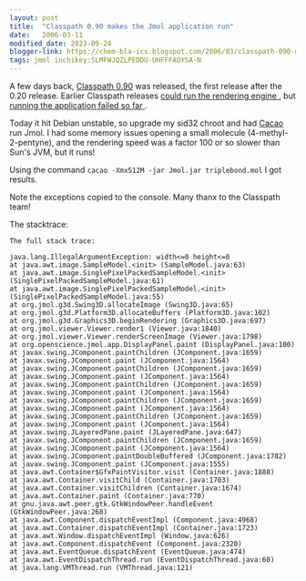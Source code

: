 ```yaml
---
layout: post
title:  "Classpath 0.90 makes the Jmol application run"
date:   2006-03-11
modified_date: 2023-09-24
blogger-link: https://chem-bla-ics.blogspot.com/2006/03/classpath-090-makes-jmol-application.html
tags: jmol inchikey:SLMFWJQZLPEDDU-UHFFFAOYSA-N
---
```


A few days back, [Classpath 0.90](http://www.gnu.org/software/classpath/announce/20060306.html) was released, the first release after the 0.20 release. Earlier Classpath releases
[could run the rendering engine <i class="fa-solid fa-recycle fa-xs"></i>](/blog/2005/11/27/open-source-swing-jmol-renderer-runs.html),
but [running the application failed so far <i class="fa-solid fa-recycle fa-xs"></i>](/blog/2005/11/18/goal-live-chemblaics-cd.html).

Today it hit Debian unstable, so upgrade my sid32 chroot and had [Cacao](http://www.cacaojvm.org/) run Jmol.
I had some memory issues opening a small molecule (4-methyl-2-pentyne),
and the rendering speed was a factor 100 or so slower than Sun's JVM, but it runs!

Using the command `cacao -Xmx512M -jar Jmol.jar triplebond.mol` I got results.

Note the exceptions copied to the console. Many thanx to the Classpath team!

The stacktrace:

```shell
The full stack trace:

java.lang.IllegalArgumentException: width<=0 height<=0
at java.awt.image.SampleModel.<init> (SampleModel.java:63)
at java.awt.image.SinglePixelPackedSampleModel.<init> (SinglePixelPackedSampleModel.java:61)
at java.awt.image.SinglePixelPackedSampleModel.<init> (SinglePixelPackedSampleModel.java:55)
at org.jmol.g3d.Swing3D.allocateImage (Swing3D.java:65)
at org.jmol.g3d.Platform3D.allocateBuffers (Platform3D.java:102)
at org.jmol.g3d.Graphics3D.beginRendering (Graphics3D.java:697)
at org.jmol.viewer.Viewer.render1 (Viewer.java:1840)
at org.jmol.viewer.Viewer.renderScreenImage (Viewer.java:1798)
at org.openscience.jmol.app.DisplayPanel.paint (DisplayPanel.java:100)
at javax.swing.JComponent.paintChildren (JComponent.java:1659)
at javax.swing.JComponent.paint (JComponent.java:1564)
at javax.swing.JComponent.paintChildren (JComponent.java:1659)
at javax.swing.JComponent.paint (JComponent.java:1564)
at javax.swing.JComponent.paintChildren (JComponent.java:1659)
at javax.swing.JComponent.paint (JComponent.java:1564)
at javax.swing.JComponent.paintChildren (JComponent.java:1659)
at javax.swing.JComponent.paint (JComponent.java:1564)
at javax.swing.JComponent.paintChildren (JComponent.java:1659)
at javax.swing.JComponent.paint (JComponent.java:1564)
at javax.swing.JLayeredPane.paint (JLayeredPane.java:647)
at javax.swing.JComponent.paintChildren (JComponent.java:1659)
at javax.swing.JComponent.paint (JComponent.java:1564)
at javax.swing.JComponent.paintDoubleBuffered (JComponent.java:1782)
at javax.swing.JComponent.paint (JComponent.java:1555)
at java.awt.Container$GfxPaintVisitor.visit (Container.java:1888)
at java.awt.Container.visitChild (Container.java:1703)
at java.awt.Container.visitChildren (Container.java:1674)
at java.awt.Container.paint (Container.java:770)
at gnu.java.awt.peer.gtk.GtkWindowPeer.handleEvent (GtkWindowPeer.java:268)
at java.awt.Component.dispatchEventImpl (Component.java:4968)
at java.awt.Container.dispatchEventImpl (Container.java:1723)
at java.awt.Window.dispatchEventImpl (Window.java:626)
at java.awt.Component.dispatchEvent (Component.java:2320)
at java.awt.EventQueue.dispatchEvent (EventQueue.java:474)
at java.awt.EventDispatchThread.run (EventDispatchThread.java:60)
at java.lang.VMThread.run (VMThread.java:121)
```
